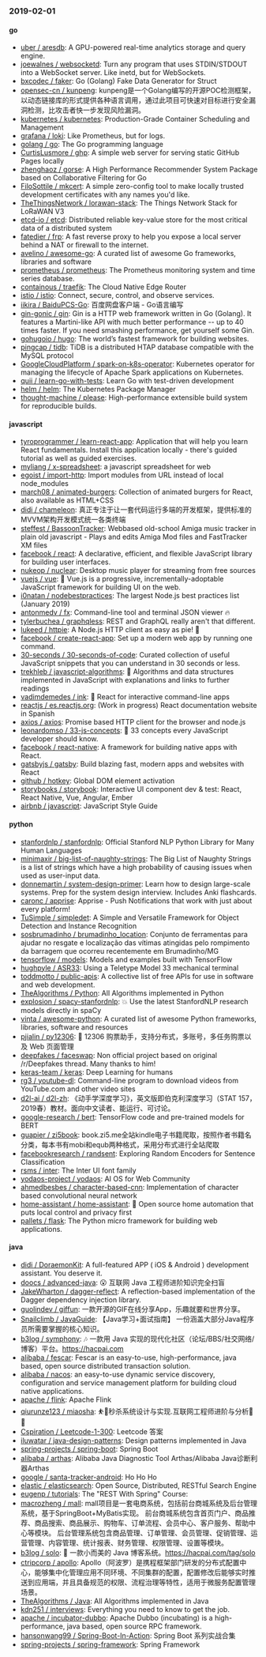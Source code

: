 ### 2019-02-01

#### go
* [uber / aresdb](https://github.com/uber/aresdb): A GPU-powered real-time analytics storage and query engine.
* [joewalnes / websocketd](https://github.com/joewalnes/websocketd): Turn any program that uses STDIN/STDOUT into a WebSocket server. Like inetd, but for WebSockets.
* [bxcodec / faker](https://github.com/bxcodec/faker): Go (Golang) Fake Data Generator for Struct
* [opensec-cn / kunpeng](https://github.com/opensec-cn/kunpeng): kunpeng是一个Golang编写的开源POC检测框架，以动态链接库的形式提供各种语言调用，通过此项目可快速对目标进行安全漏洞检测，比攻击者快一步发现风险漏洞。
* [kubernetes / kubernetes](https://github.com/kubernetes/kubernetes): Production-Grade Container Scheduling and Management
* [grafana / loki](https://github.com/grafana/loki): Like Prometheus, but for logs.
* [golang / go](https://github.com/golang/go): The Go programming language
* [CurtisLusmore / ghp](https://github.com/CurtisLusmore/ghp): A simple web server for serving static GitHub Pages locally
* [zhenghaoz / gorse](https://github.com/zhenghaoz/gorse): A High Performance Recommender System Package based on Collaborative Filtering for Go
* [FiloSottile / mkcert](https://github.com/FiloSottile/mkcert): A simple zero-config tool to make locally trusted development certificates with any names you'd like.
* [TheThingsNetwork / lorawan-stack](https://github.com/TheThingsNetwork/lorawan-stack): The Things Network Stack for LoRaWAN V3
* [etcd-io / etcd](https://github.com/etcd-io/etcd): Distributed reliable key-value store for the most critical data of a distributed system
* [fatedier / frp](https://github.com/fatedier/frp): A fast reverse proxy to help you expose a local server behind a NAT or firewall to the internet.
* [avelino / awesome-go](https://github.com/avelino/awesome-go): A curated list of awesome Go frameworks, libraries and software
* [prometheus / prometheus](https://github.com/prometheus/prometheus): The Prometheus monitoring system and time series database.
* [containous / traefik](https://github.com/containous/traefik): The Cloud Native Edge Router
* [istio / istio](https://github.com/istio/istio): Connect, secure, control, and observe services.
* [iikira / BaiduPCS-Go](https://github.com/iikira/BaiduPCS-Go): 百度网盘客户端 - Go语言编写
* [gin-gonic / gin](https://github.com/gin-gonic/gin): Gin is a HTTP web framework written in Go (Golang). It features a Martini-like API with much better performance -- up to 40 times faster. If you need smashing performance, get yourself some Gin.
* [gohugoio / hugo](https://github.com/gohugoio/hugo): The world’s fastest framework for building websites.
* [pingcap / tidb](https://github.com/pingcap/tidb): TiDB is a distributed HTAP database compatible with the MySQL protocol
* [GoogleCloudPlatform / spark-on-k8s-operator](https://github.com/GoogleCloudPlatform/spark-on-k8s-operator): Kubernetes operator for managing the lifecycle of Apache Spark applications on Kubernetes.
* [quii / learn-go-with-tests](https://github.com/quii/learn-go-with-tests): Learn Go with test-driven development
* [helm / helm](https://github.com/helm/helm): The Kubernetes Package Manager
* [thought-machine / please](https://github.com/thought-machine/please): High-performance extensible build system for reproducible builds.

#### javascript
* [tyroprogrammer / learn-react-app](https://github.com/tyroprogrammer/learn-react-app): Application that will help you learn React fundamentals. Install this application locally - there's guided tutorial as well as guided exercises.
* [myliang / x-spreadsheet](https://github.com/myliang/x-spreadsheet): a javascript spreadsheet for web
* [egoist / import-http](https://github.com/egoist/import-http): Import modules from URL instead of local node_modules
* [march08 / animated-burgers](https://github.com/march08/animated-burgers): Collection of animated burgers for React, also available as HTML+CSS
* [didi / chameleon](https://github.com/didi/chameleon): 真正专注于让一套代码运行多端的开发框架，提供标准的MVVM架构开发模式统一各类终端
* [steffest / BassoonTracker](https://github.com/steffest/BassoonTracker): Webbased old-school Amiga music tracker in plain old javascript - Plays and edits Amiga Mod files and FastTracker XM files
* [facebook / react](https://github.com/facebook/react): A declarative, efficient, and flexible JavaScript library for building user interfaces.
* [nukeop / nuclear](https://github.com/nukeop/nuclear): Desktop music player for streaming from free sources
* [vuejs / vue](https://github.com/vuejs/vue): 🖖 Vue.js is a progressive, incrementally-adoptable JavaScript framework for building UI on the web.
* [i0natan / nodebestpractices](https://github.com/i0natan/nodebestpractices): The largest Node.js best practices list (January 2019)
* [antonmedv / fx](https://github.com/antonmedv/fx): Command-line tool and terminal JSON viewer 🔥
* [tylerbuchea / graphqless](https://github.com/tylerbuchea/graphqless): REST and GraphQL really aren't that different.
* [lukeed / httpie](https://github.com/lukeed/httpie): A Node.js HTTP client as easy as pie! 🥧
* [facebook / create-react-app](https://github.com/facebook/create-react-app): Set up a modern web app by running one command.
* [30-seconds / 30-seconds-of-code](https://github.com/30-seconds/30-seconds-of-code): Curated collection of useful JavaScript snippets that you can understand in 30 seconds or less.
* [trekhleb / javascript-algorithms](https://github.com/trekhleb/javascript-algorithms): 📝 Algorithms and data structures implemented in JavaScript with explanations and links to further readings
* [vadimdemedes / ink](https://github.com/vadimdemedes/ink): 🌈 React for interactive command-line apps
* [reactjs / es.reactjs.org](https://github.com/reactjs/es.reactjs.org): (Work in progress) React documentation website in Spanish
* [axios / axios](https://github.com/axios/axios): Promise based HTTP client for the browser and node.js
* [leonardomso / 33-js-concepts](https://github.com/leonardomso/33-js-concepts): 📜 33 concepts every JavaScript developer should know.
* [facebook / react-native](https://github.com/facebook/react-native): A framework for building native apps with React.
* [gatsbyjs / gatsby](https://github.com/gatsbyjs/gatsby): Build blazing fast, modern apps and websites with React
* [github / hotkey](https://github.com/github/hotkey): Global DOM element activation
* [storybooks / storybook](https://github.com/storybooks/storybook): Interactive UI component dev & test: React, React Native, Vue, Angular, Ember
* [airbnb / javascript](https://github.com/airbnb/javascript): JavaScript Style Guide

#### python
* [stanfordnlp / stanfordnlp](https://github.com/stanfordnlp/stanfordnlp): Official Stanford NLP Python Library for Many Human Languages
* [minimaxir / big-list-of-naughty-strings](https://github.com/minimaxir/big-list-of-naughty-strings): The Big List of Naughty Strings is a list of strings which have a high probability of causing issues when used as user-input data.
* [donnemartin / system-design-primer](https://github.com/donnemartin/system-design-primer): Learn how to design large-scale systems. Prep for the system design interview. Includes Anki flashcards.
* [caronc / apprise](https://github.com/caronc/apprise): Apprise - Push Notifications that work with just about every platform!
* [TuSimple / simpledet](https://github.com/TuSimple/simpledet): A Simple and Versatile Framework for Object Detection and Instance Recognition
* [sosbrumadinho / brumadinho_location](https://github.com/sosbrumadinho/brumadinho_location): Conjunto de ferramentas para ajudar no resgate e localização das vítimas atingidas pelo rompimento da barragem que ocorreu recentemente em Brumadinho/MG
* [tensorflow / models](https://github.com/tensorflow/models): Models and examples built with TensorFlow
* [hughpyle / ASR33](https://github.com/hughpyle/ASR33): Using a Teletype Model 33 mechanical terminal
* [toddmotto / public-apis](https://github.com/toddmotto/public-apis): A collective list of free APIs for use in software and web development.
* [TheAlgorithms / Python](https://github.com/TheAlgorithms/Python): All Algorithms implemented in Python
* [explosion / spacy-stanfordnlp](https://github.com/explosion/spacy-stanfordnlp): 💥 Use the latest StanfordNLP research models directly in spaCy
* [vinta / awesome-python](https://github.com/vinta/awesome-python): A curated list of awesome Python frameworks, libraries, software and resources
* [pjialin / py12306](https://github.com/pjialin/py12306): 🚂 12306 购票助手，支持分布式，多账号，多任务购票以及 Web 页面管理
* [deepfakes / faceswap](https://github.com/deepfakes/faceswap): Non official project based on original /r/Deepfakes thread. Many thanks to him!
* [keras-team / keras](https://github.com/keras-team/keras): Deep Learning for humans
* [rg3 / youtube-dl](https://github.com/rg3/youtube-dl): Command-line program to download videos from YouTube.com and other video sites
* [d2l-ai / d2l-zh](https://github.com/d2l-ai/d2l-zh): 《动手学深度学习》，英文版即伯克利深度学习（STAT 157，2019春）教材。面向中文读者、能运行、可讨论。
* [google-research / bert](https://github.com/google-research/bert): TensorFlow code and pre-trained models for BERT
* [guapier / zi5book](https://github.com/guapier/zi5book): book.zi5.me全站kindle电子书籍爬取，按照作者书籍名分类，每本书有mobi和equb两种格式，采用分布式进行全站爬取
* [facebookresearch / randsent](https://github.com/facebookresearch/randsent): Exploring Random Encoders for Sentence Classification
* [rsms / inter](https://github.com/rsms/inter): The Inter UI font family
* [yodaos-project / yodaos](https://github.com/yodaos-project/yodaos): AI OS for Web Community
* [ahmedbesbes / character-based-cnn](https://github.com/ahmedbesbes/character-based-cnn): Implementation of character based convolutional neural network
* [home-assistant / home-assistant](https://github.com/home-assistant/home-assistant): 🏡 Open source home automation that puts local control and privacy first
* [pallets / flask](https://github.com/pallets/flask): The Python micro framework for building web applications.

#### java
* [didi / DoraemonKit](https://github.com/didi/DoraemonKit): A full-featured APP ( iOS & Android ) development assistant. You deserve it.
* [doocs / advanced-java](https://github.com/doocs/advanced-java): 😮 互联网 Java 工程师进阶知识完全扫盲
* [JakeWharton / dagger-reflect](https://github.com/JakeWharton/dagger-reflect): A reflection-based implementation of the Dagger dependency injection library.
* [guolindev / giffun](https://github.com/guolindev/giffun): 一款开源的GIF在线分享App，乐趣就要和世界分享。
* [Snailclimb / JavaGuide](https://github.com/Snailclimb/JavaGuide): 【Java学习+面试指南】 一份涵盖大部分Java程序员所需要掌握的核心知识。
* [b3log / symphony](https://github.com/b3log/symphony): 🎶 一款用 Java 实现的现代化社区（论坛/BBS/社交网络/博客）平台。https://hacpai.com
* [alibaba / fescar](https://github.com/alibaba/fescar): Fescar is an easy-to-use, high-performance, java based, open source distributed transaction solution.
* [alibaba / nacos](https://github.com/alibaba/nacos): an easy-to-use dynamic service discovery, configuration and service management platform for building cloud native applications.
* [apache / flink](https://github.com/apache/flink): Apache Flink
* [qiurunze123 / miaosha](https://github.com/qiurunze123/miaosha): ⛹️🐘秒杀系统设计与实现.互联网工程师进阶与分析🙋🐓
* [Cspiration / Leetcode-1-300](https://github.com/Cspiration/Leetcode-1-300): Leetcode 答案
* [iluwatar / java-design-patterns](https://github.com/iluwatar/java-design-patterns): Design patterns implemented in Java
* [spring-projects / spring-boot](https://github.com/spring-projects/spring-boot): Spring Boot
* [alibaba / arthas](https://github.com/alibaba/arthas): Alibaba Java Diagnostic Tool Arthas/Alibaba Java诊断利器Arthas
* [google / santa-tracker-android](https://github.com/google/santa-tracker-android): Ho Ho Ho
* [elastic / elasticsearch](https://github.com/elastic/elasticsearch): Open Source, Distributed, RESTful Search Engine
* [eugenp / tutorials](https://github.com/eugenp/tutorials): The "REST With Spring" Course:
* [macrozheng / mall](https://github.com/macrozheng/mall): mall项目是一套电商系统，包括前台商城系统及后台管理系统，基于SpringBoot+MyBatis实现。 前台商城系统包含首页门户、商品推荐、商品搜索、商品展示、购物车、订单流程、会员中心、客户服务、帮助中心等模块。 后台管理系统包含商品管理、订单管理、会员管理、促销管理、运营管理、内容管理、统计报表、财务管理、权限管理、设置等模块。
* [b3log / solo](https://github.com/b3log/solo): 🎸 一款小而美的 Java 博客系统。https://hacpai.com/tag/solo
* [ctripcorp / apollo](https://github.com/ctripcorp/apollo): Apollo（阿波罗）是携程框架部门研发的分布式配置中心，能够集中化管理应用不同环境、不同集群的配置，配置修改后能够实时推送到应用端，并且具备规范的权限、流程治理等特性，适用于微服务配置管理场景。
* [TheAlgorithms / Java](https://github.com/TheAlgorithms/Java): All Algorithms implemented in Java
* [kdn251 / interviews](https://github.com/kdn251/interviews): Everything you need to know to get the job.
* [apache / incubator-dubbo](https://github.com/apache/incubator-dubbo): Apache Dubbo (incubating) is a high-performance, java based, open source RPC framework.
* [hansonwang99 / Spring-Boot-In-Action](https://github.com/hansonwang99/Spring-Boot-In-Action): Spring Boot 系列实战合集
* [spring-projects / spring-framework](https://github.com/spring-projects/spring-framework): Spring Framework
